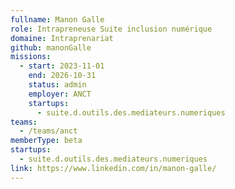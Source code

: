 ```yaml
---
fullname: Manon Galle
role: Intrapreneuse Suite inclusion numérique
domaine: Intraprenariat
github: manonGalle
missions:
  - start: 2023-11-01
    end: 2026-10-31
    status: admin
    employer: ANCT
    startups:
      - suite.d.outils.des.mediateurs.numeriques
teams:
  - /teams/anct
memberType: beta
startups:
  - suite.d.outils.des.mediateurs.numeriques
link: https://www.linkedin.com/in/manon-galle/
---
```

